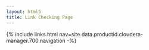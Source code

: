 ```yaml
---
layout: html5
title: Link Checking Page
---
```

{% include links.html nav=site.data.productid.cloudera-manager.700.navigation -%}
